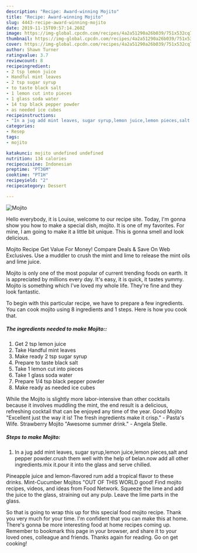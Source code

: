 ```yaml
---
description: "Recipe: Award-winning Mojito"
title: "Recipe: Award-winning Mojito"
slug: 4443-recipe-award-winning-mojito
date: 2019-11-15T09:57:14.260Z
image: https://img-global.cpcdn.com/recipes/4a2a51290a26b039/751x532cq70/mojito-recipe-main-photo.jpg
thumbnail: https://img-global.cpcdn.com/recipes/4a2a51290a26b039/751x532cq70/mojito-recipe-main-photo.jpg
cover: https://img-global.cpcdn.com/recipes/4a2a51290a26b039/751x532cq70/mojito-recipe-main-photo.jpg
author: Shawn Turner
ratingvalue: 3.7
reviewcount: 8
recipeingredient:
- 2 tsp lemon juice
- Handful mint leaves
- 2 tsp sugar syrup
- to taste black salt
- 1 lemon cut into pieces
- 1 glass soda water
- 14 tsp black pepper powder
- as needed ice cubes
recipeinstructions:
- "In a jug add mint leaves, sugar syrup,lemon juice,lemon pieces,salt and pepper powder.crush them well with the help of belan.now add all other ingredients.mix it.pour it into the glass and serve chilled."
categories:
- Resep
tags:
- mojito

katakunci: mojito undefined undefined
nutrition: 134 calories
recipecuisine: Indonesian
preptime: "PT36M"
cooktime: "PT1H"
recipeyield: "2"
recipecategory: Dessert

---
```



![Mojito](https://img-global.cpcdn.com/recipes/4a2a51290a26b039/751x532cq70/mojito-recipe-main-photo.jpg)

Hello everybody, it is Louise, welcome to our recipe site. Today, I'm gonna show you how to make a special dish, mojito. It is one of my favorites. For mine, I am going to make it a little bit unique. This is gonna smell and look delicious.

Mojito Recipe Get Value For Money! Compare Deals &amp; Save On Web Exclusives. Use a muddler to crush the mint and lime to release the mint oils and lime juice.

Mojito is only one of the most popular of current trending foods on earth. It is appreciated by millions every day. It's easy, it is quick, it tastes yummy. Mojito is something which I've loved my whole life. They're fine and they look fantastic.


To begin with this particular recipe, we have to prepare a few ingredients. You can cook mojito using 8 ingredients and 1 steps. Here is how you cook that.

##### The ingredients needed to make Mojito::

1. Get 2 tsp lemon juice
1. Take Handful mint leaves
1. Make ready 2 tsp sugar syrup
1. Prepare to taste black salt
1. Take 1 lemon cut into pieces
1. Take 1 glass soda water
1. Prepare 1/4 tsp black pepper powder
1. Make ready as needed ice cubes


While the Mojito is slightly more labor-intensive than other cocktails because it involves muddling the mint, the end result is a delicious, refreshing cocktail that can be enjoyed any time of the year. Good Mojito &#34;Excellent just the way it is! The fresh ingredients make it crisp.&#34; - Pasta&#39;s Wife. Strawberry Mojito &#34;Awesome summer drink.&#34; - Angela Stelle. 

##### Steps to make Mojito:

1. In a jug add mint leaves, sugar syrup,lemon juice,lemon pieces,salt and pepper powder.crush them well with the help of belan.now add all other ingredients.mix it.pour it into the glass and serve chilled.


Pineapple juice and lemon-flavored rum add a tropical flavor to these drinks. Mint-Cucumber Mojitos &#34;OUT OF THIS WORLD good! Find mojito recipes, videos, and ideas from Food Network. Squeeze the lime and add the juice to the glass, straining out any pulp. Leave the lime parts in the glass. 

So that is going to wrap this up for this special food mojito recipe. Thank you very much for your time. I'm confident that you can make this at home. There's gonna be more interesting food at home recipes coming up. Remember to bookmark this page in your browser, and share it to your loved ones, colleague and friends. Thanks again for reading. Go on get cooking!
